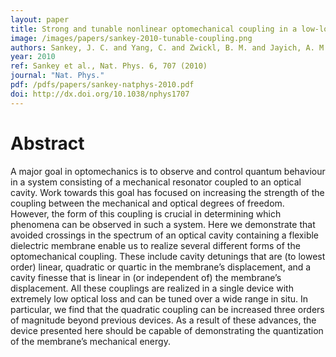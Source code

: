 ```yaml
---
layout: paper
title: Strong and tunable nonlinear optomechanical coupling in a low-loss system
image: /images/papers/sankey-2010-tunable-coupling.png
authors: Sankey, J. C. and Yang, C. and Zwickl, B. M. and Jayich, A. M. and Harris, J. G. E.
year: 2010
ref: Sankey et al., Nat. Phys. 6, 707 (2010)
journal: "Nat. Phys."
pdf: /pdfs/papers/sankey-natphys-2010.pdf
doi: http://dx.doi.org/10.1038/nphys1707
---
```


# Abstract

A major goal in optomechanics is to observe and control quantum behaviour in a system consisting of a mechanical resonator coupled to an optical cavity. Work towards this goal has focused on increasing the strength of the coupling between the mechanical and optical degrees of freedom. However, the form of this coupling is crucial in determining which phenomena can be observed in such a system. Here we demonstrate that avoided crossings in the spectrum of an optical cavity containing a flexible dielectric membrane enable us to realize several different forms of the optomechanical coupling. These include cavity detunings that are (to lowest order) linear, quadratic or quartic in the membrane’s displacement, and a cavity finesse that is linear in (or independent of) the membrane’s displacement. All these couplings are realized in a single device with extremely low optical loss and can be tuned over a wide range <emph>in situ<emph>. In particular, we find that the quadratic coupling can be increased three orders of magnitude beyond previous devices. As a result of these advances, the device presented here should be capable of demonstrating the quantization of the membrane’s mechanical energy.
